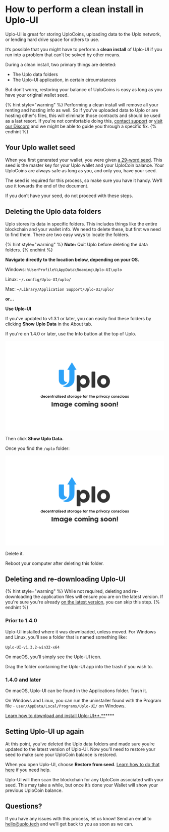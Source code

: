 # How to perform a clean install in Uplo-UI

Uplo-UI is great for storing UploCoins, uploading data to the Uplo network, or lending hard drive space for others to use.

It’s possible that you might have to perform a **clean install** of Uplo-UI if you run into a problem that can’t be solved by other means.

During a clean install, two primary things are deleted:

* The Uplo data folders
* The Uplo-UI application, in certain circumstances

But don’t worry, restoring your balance of UploCoins is easy as long as you have your original wallet seed.

{% hint style="warning" %}
Performing a clean install will remove all your renting and hosting info as well. So if you've uploaded data to Uplo or are hosting other's files, this will eliminate those contracts and should be used as a last resort. If you're not comfortable doing this, [contact support](mailto:hello@uplo.tech) or [visit our Discord](https://discord.gg/b2s3P9Cy6F) and we might be able to guide you through a specific fix.
{% endhint %}

## Your Uplo wallet seed

When you first generated your wallet, you were given [a 29-word seed](../the-importance-of-your-seed.md). This seed is the master key for your Uplo wallet and your UploCoin balance. Your UploCoins are always safe as long as you, and only you, have your seed.

The seed is required for this process, so make sure you have it handy. We’ll use it towards the end of the document.

If you don’t have your seed, do not proceed with these steps.

## Deleting the Uplo data folders

Uplo stores its data in specific folders. This includes things like the entire blockchain and your wallet info. We need to delete these, but first we need to find them. There are two easy ways to locate the folders.

{% hint style="warning" %}
**Note:** Quit Uplo before deleting the data folders.
{% endhint %}

**Navigate directly to the location below, depending on your OS.**

Windows: `%UserProfile%\AppData\Roaming\Uplo-UI\uplo`

Linux: `~/.config/Uplo-UI/uplo/`

Mac: `~/Library/Application Support/Uplo-UI/uplo/`

**or…**

**Use Uplo-UI**

If you've updated to v1.3.1 or later, you can easily find these folders by clicking **Show Uplo Data** in the About tab.

If you're on 1.4.0 or later, use the Info button at the top of Uplo.

![](../../.gitbook/assets/coming-soon-01.png)

Then click **Show Uplo Data.**

Once you find the `/uplo` folder:

![](../../.gitbook/assets/coming-soon-01.png)

Delete it.

Reboot your computer after deleting this folder.

## Deleting and re-downloading Uplo-UI

{% hint style="warning" %}
While not required, deleting and re-downloading the application files will ensure you are on the latest version. If you're sure you're already [on the latest version](https://uplo.tech/get-started), you can skip this step.
{% endhint %}

### **Prior to 1.4.0**

Uplo-UI installed where it was downloaded, unless moved. For Windows and Linux, you’ll see a folder that is named something like:

`Uplo-UI-v1.3.2-win32-x64`

On macOS, you’ll simply see the Uplo-UI icon.

Drag the folder containing the Uplo-UI app into the trash if you wish to.

### **1.4.0 and later**

On macOS, Uplo-UI can be found in the Applications folder. Trash it.

On Windows and Linux, you can run the uninstaller found with the Program file - `user/AppData/Local/Programs/Uplo-UI/` on Windows.

[Learn how to download and install Uplo-UI**.**](how-to-download-and-install-uplo-ui.md)\*\*\*\*

## Setting Uplo-UI up again

At this point, you’ve deleted the Uplo data folders and made sure you’re updated to the latest version of Uplo-UI. Now you’ll need to restore your seed to make sure your UploCoin balance is restored.

When you open Uplo-UI, choose **Restore from seed**. [Learn how to do that here](how-to-restore-a-wallet-from-a-seed-in-uplo-ui.md) if you need help.

Uplo-UI will then scan the blockchain for any UploCoin associated with your seed. This may take a while, but once it’s done your Wallet will show your previous UploCoin balance.

## Questions?

If you have any issues with this process, let us know! Send an email to [hello@uplo.tech](mailto:hello@uplo.tech) and we’ll get back to you as soon as we can.

